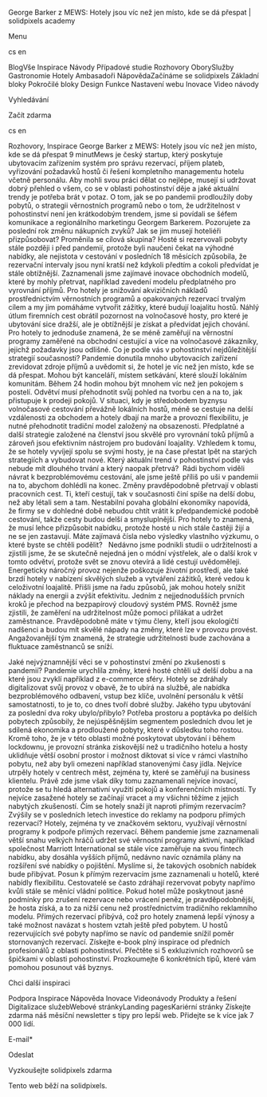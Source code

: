 <p>George Barker z MEWS: Hotely jsou víc než jen místo, kde se dá přespat | solidpixels academy</p>
<p>Menu</p>
<p>cs en</p>
<p>BlogVše Inspirace Návody Případové studie Rozhovory OborySlužby Gastronomie Hotely Ambasadoři NápovědaZačínáme se solidpixels Základní bloky Pokročilé bloky Design Funkce Nastavení webu Inovace Video návody</p>
<p>Vyhledávání</p>
<p>Začít zdarma</p>
<p>cs en</p>
<p>Rozhovory, Inspirace
George Barker z MEWS: Hotely jsou víc než jen místo, kde se dá přespat
9 minutMews je český startup, který poskytuje ubytovacím zařízením systém pro správu rezervací, příjem plateb, vyřizování požadavků hostů či řešení kompletního managementu hotelu včetně personálu. Aby mohli svou práci dělat co nejlépe, musejí si udržovat dobrý přehled o všem, co se v oblasti pohostinství děje a jaké aktuální trendy je potřeba brát v potaz. O tom, jak se po pandemii prodloužily doby pobytů, o strategii věrnostních programů nebo o tom, že udržitelnost v pohostinství není jen krátkodobým trendem, jsme si povídali se šéfem komunikace a regionálního marketingu Georgem Barkerem.
Pozorujete za poslední rok změnu nákupních zvyků? Jak se jim musejí hoteliéři přizpůsobovat? Proměnila se cílová skupina?
Hosté si rezervovali pobyty stále později i před pandemií, protože byli naučeni čekat na výhodné nabídky, ale nejistota v cestování v posledních 18 měsících způsobila, že rezervační intervaly jsou nyní kratší než kdykoli předtím a cokoli předvídat je stále obtížnější. Zaznamenali jsme zajímavé inovace obchodních modelů, které by mohly přetrvat, například zavedení modelu předplatného pro vyrovnání příjmů. Pro hotely je snižování akvizičních nákladů prostřednictvím věrnostních programů a opakovaných rezervací trvalým cílem a my jim pomáháme vytvořit zážitky, které budují loajalitu hostů. Náhlý útlum firemních cest obrátil pozornost na volnočasové hosty, pro které je ubytování sice dražší, ale je obtížnější je získat a předvídat jejich chování. Pro hotely to jednoduše znamená, že se méně zaměřují na věrnostní programy zaměřené na obchodní cestující a více na volnočasové zákazníky, jejichž požadavky jsou odlišné.
Co je podle vás v pohostinství nejdůležitější strategií současnosti?
Pandemie donutila mnoho ubytovacích zařízení zrevidovat zdroje příjmů a uvědomit si, že hotel je víc než jen místo, kde se dá přespat. Mohou být kanceláří, místem setkávání, které slouží lokálním komunitám. Během 24 hodin mohou být mnohem víc než jen pokojem s postelí. Odvětví musí přehodnotit svůj pohled na tvorbu cen a na to, jak přistupuje k prodeji pokojů. V situaci, kdy je středobodem byznysu volnočasové cestování převážně lokálních hostů, méně se cestuje na delší vzdálenosti za obchodem a hotely dbají na marže a provozní flexibilitu, je nutné přehodnotit tradiční model založený na obsazenosti. Předplatné a další strategie založené na členství jsou skvělé pro vyrovnání toků příjmů a zároveň jsou efektivním nástrojem pro budování loajality. Vzhledem k tomu, že se hotely vyvíjejí spolu se svými hosty, je na čase přestat lpět na starých strategiích a vybudovat nové.
Který aktuální trend v pohostinství podle vás nebude mít dlouhého trvání a který naopak přetrvá?
 Rádi bychom viděli návrat k bezproblémovému cestování, ale jsme ještě příliš po uši v pandemii na to, abychom dohlédli na konec. Změny pravděpodobně přetrvají v oblasti pracovních cest. Ti, kteří cestují, tak v současnosti činí spíše na delší dobu, než aby létali sem a tam. Nestabilní povaha globální ekonomiky napovídá, že firmy se v dohledné době nebudou chtít vrátit k předpandemické podobě cestování, takže cesty budou delší a smysluplnější. Pro hotely to znamená, že musí lehce přizpůsobit nabídku, protože hosté u nich stále častěji žijí a ne se jen zastavují.
Máte zajímavá čísla nebo výsledky vlastního výzkumu, o které byste se chtěli podělit?   
Nedávno jsme podnikli studii o udržitelnosti a zjistili jsme, že se skutečně nejedná jen o módní výstřelek, ale o další krok v tomto odvětví, protože svět se znovu otevírá a lidé cestují uvědoměleji. Energeticky náročný provoz nejenže poškozuje životní prostředí, ale také brzdí hotely v nabízení skvělých služeb a vytváření zážitků, které vedou k celoživotní loajalitě. Přišli jsme na řadu způsobů, jak mohou hotely snížit náklady na energii a zvýšit efektivitu. Jedním z nejjednodušších prvních kroků je přechod na bezpapírový cloudový systém PMS. Rovněž jsme zjistili, že zaměření na udržitelnost může pomoci přilákat a udržet zaměstnance. Pravděpodobně máte v týmu členy, kteří jsou ekologičtí nadšenci a budou mít skvělé nápady na změny, které lze v provozu provést. Angažovanější tým znamená, že strategie udržitelnosti bude zachována a fluktuace zaměstnanců se sníží.</p>
<p>Jaké nejvýznamnější věci se v pohostinství změní po zkušenosti s pandemií? 
Pandemie urychlila změny, které hosté chtěli už delší dobu a na které jsou zvyklí například z e-commerce sféry. Hotely se zdráhaly digitalizovat svůj provoz v obavě, že to ubírá na službě, ale nabídka bezproblémového odbavení, vstup bez klíče, uvolnění personálu k větší samostatnosti, to je to, co dnes tvoří dobré služby.
Jakého typu ubytování za poslední dva roky ubylo/přibylo?
Potřeba prostoru a poptávka po delších pobytech způsobily, že nejúspěšnějším segmentem posledních dvou let je sdílená ekonomika a prodloužené pobyty, které v důsledku toho rostou. Kromě toho, že je v této oblasti možné poskytovat ubytování i během lockdownu, je provozní stránka ziskovější než u tradičního hotelu a hosty uklidňuje větší osobní prostor i možnost diktovat si více v rámci vlastního pobytu, než aby byli omezeni například stanovenými časy jídla. Nejvíce utrpěly hotely v centrech měst, zejména ty, které se zaměřují na business klientelu. Právě zde jsme však díky tomu zaznamenali nejvíce inovací, protože se tu hledá alternativní využití pokojů a konferenčních místností. Ty nejvíce zasažené hotely se začínají vracet a my všichni těžíme z jejich nabytých zkušeností.
Čím se hotely snaží jít naproti přímým rezervacím? Zvýšily se v posledních letech investice do reklamy na podporu přímých rezervací?
Hotely, zejména ty ve značkovém sektoru, využívají věrnostní programy k podpoře přímých rezervací. Během pandemie jsme zaznamenali větší snahu velkých hráčů udržet své věrnostní programy aktivní, například společnost Marriott International se stále více zaměřuje na svou fintech nabídku, aby dosáhla vyšších příjmů, nedávno navíc oznámila plány na rozšíření své nabídky o pojištění. Myslíme si, že takových osobních nabídek bude přibývat. Posun k přímým rezervacím jsme zaznamenali u hotelů, které nabídly flexibilitu. Cestovatelé se často zdráhají rezervovat pobyty napřímo kvůli stále se měnící vládní politice. Pokud hotel může poskytnout jasné podmínky pro zrušení rezervace nebo vrácení peněz, je pravděpodobnější, že hosta získá, a to za nižší cenu než prostřednictvím tradičního reklamního modelu. Přímých rezervací přibývá, což pro hotely znamená lepší výnosy a také možnost navázat s hostem vztah ještě před pobytem. U hostů rezervujících své pobyty napřímo se navíc od pandemie snížil poměr stornovaných rezervací.
Získejte e-book plný inspirace od předních profesionálů z oblasti pohostinství.
Přečtěte si 5 exkluzivních rozhovorů se špičkami v oblasti pohostinství. Prozkoumejte 6 konkrétních tipů, které vám pomohou posunout váš byznys.</p>
<p>Chci další inspiraci</p>
<p>Podpora
 Inspirace
Nápověda
Inovace
Videonávody
 Produkty a řešení
 Digitalizace služebWebové stránkyLanding pagesKariérní stránky Získejte zdarma náš měsíční newsletter s tipy pro lepší web. Přidejte se k více jak 7 000 lidí.</p>
<p>E-mail*</p>
<p>Odeslat</p>
<p>Vyzkoušejte solidpixels zdarma</p>
<p>Tento web běží na solidpixels.</p>